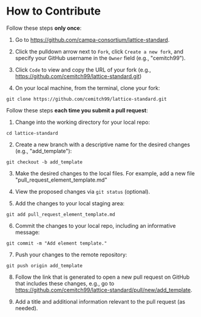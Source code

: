 # How to Contribute

Follow these steps **only once**:
1. Go to https://github.com/campa-consortium/lattice-standard.

2. Click the pulldown arrow next to `Fork`, click `Create a new fork`, and specify your GitHub username in the `Owner` field (e.g., "cemitch99").

3. Click `Code` to view and copy the URL of your fork 
(e.g., https://github.com/cemitch99/lattice-standard.git)

4. On your local machine, from the terminal, clone your fork:
```
git clone https://github.com/cemitch99/lattice-standard.git
```

Follow these steps **each time you submit a pull request**:
1. Change into the working directory for your local repo:
```
cd lattice-standard
```

2. Create a new branch with a descriptive name for the desired changes (e.g., "add_template"):
```
git checkout -b add_template
```

3. Make the desired changes to the local files.
For example, add a new file "pull_request_element_template.md"

4. View the proposed changes via `git status` (optional).

5. Add the changes to your local staging area:
```
git add pull_request_element_template.md
```

6. Commit the changes to your local repo, including an informative message:
```
git commit -m "Add element template."
```

7. Push your changes to the remote repository:
```
git push origin add_template
```

8. Follow the link that is generated to open a new pull request on GitHub that includes these changes, e.g., go to  https://github.com/cemitch99/lattice-standard/pull/new/add_template.

9. Add a title and additional information relevant to the pull request (as needed).
